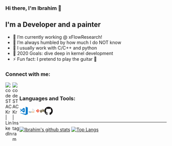 ### Hi there, I'm Ibrahim 👋

## I'm a Developer and a painter
- 🔭 I’m currently working @ xFlowResearch!
- 🌱 I’m always humbled by how much I do NOT know
- 👯 I usually work with C/C++ and python
- 🥅 2020 Goals: dive deep in kernel development
- ⚡ Fun fact: I pretend to play the guitar 🤣

### Connect with me:

[<img align="left" alt="codeSTACKr | LinkedIn" width="22px" src="https://cdn.jsdelivr.net/npm/simple-icons@v3/icons/linkedin.svg" />][linkedin]
[<img align="left" alt="codeSTACKr | Instagram" width="22px" src="https://cdn.jsdelivr.net/npm/simple-icons@v3/icons/instagram.svg" />][instagram]

<br />

### Languages and Tools:

<img align="left" alt="Visual Studio Code" width="26px" src="https://raw.githubusercontent.com/github/explore/80688e429a7d4ef2fca1e82350fe8e3517d3494d/topics/visual-studio-code/visual-studio-code.png" />
<img align="left" alt="MySQL" width="26px" src="https://raw.githubusercontent.com/github/explore/80688e429a7d4ef2fca1e82350fe8e3517d3494d/topics/mysql/mysql.png" />
<img align="left" alt="Git" width="26px" src="https://raw.githubusercontent.com/github/explore/80688e429a7d4ef2fca1e82350fe8e3517d3494d/topics/git/git.png" />
<img align="left" alt="GitHub" width="26px" src="https://raw.githubusercontent.com/github/explore/78df643247d429f6cc873026c0622819ad797942/topics/github/github.png" />

<br />
<br />

[instagram]: https://instagram.com/callmeibi
[linkedin]: https://linkedin.com/in/ibrahim-shahzad-71305773/

---


[![Ibrahim's github stats](https://github-readme-stats.vercel.app/api?username=IbrahimShahzad&theme=gotham&show_icons=true&count_private=true)](https://github.com/IbrahimShahzad)
[![Top Langs](https://github-readme-stats.vercel.app/api/top-langs/?username=IbrahimShahzad&theme=gotham&show_icons=true&layout=compact)](https://github.com/IbrahimShahzad)
